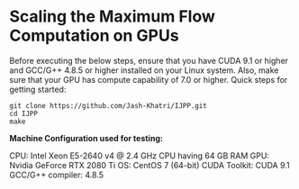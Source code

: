 # Scaling the Maximum Flow Computation on GPUs
Before executing the below steps, ensure that you have CUDA 9.1 or higher and GCC/G++ 4.8.5 or higher installed on your Linux system. Also, make sure that your GPU has compute capability of 7.0 or higher. Quick steps for getting started:
```
git clone https://github.com/Jash-Khatri/IJPP.git
cd IJPP
make
```
**Machine Configuration used for testing:**

CPU: Intel Xeon E5-2640 v4 @ 2.4 GHz CPU having 64 GB RAM
GPU: Nvidia GeForce RTX 2080 Ti 
OS: CentOS 7 (64-bit)
CUDA Toolkit: CUDA 9.1
GCC/G++ compiler: 4.8.5
